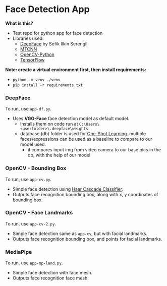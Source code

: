 # Face Detection App

**What is this?**

- Test repo for python app for face detection
- Libraries used: 
	- [DeepFace](https://github.com/serengil/deepface) by Sefik Ilkin Serengil
	- [MTCNN](https://pypi.org/project/mtcnn/)
	- [OpenCV-Python](https://pypi.org/project/opencv-python/)
	- [TensorFlow](https://pypi.org/project/tensorflow/)

**Note: create a virtual environment first, then install requirements:**
- `python -m venv ./venv`
- `pip install -r requirements.txt`

### DeepFace
To run, use `app-df.py`.
- Uses **VGG-Face** face detection model as default model.
	- installs them on code run at `C:\Users\<userfolder>\.deepface\weights`
	- database (db) folder is used for [One-Shot Learning](https://serokell.io/blog/nn-and-one-shot-learning). multiple faces/expressions can be used as a baseline to compare to our model used.
		- it compares input img from video camera to our base pics in the db, with the help of our model

### OpenCV - Bounding Box
To run, use `app-cv.py`.
- Simple face detection using [Haar Cascade Classifier](https://medium.com/analytics-vidhya/haar-cascades-explained-38210e57970d).
- Outputs face recognition bounding box, along with x, y coordinates of bounding box.


### OpenCV - Face Landmarks
To run, use `app-cv-2.py`.
- Simple face detection same as `app-cv`, but with facial landmarks.
- Outputs face recognition bounding box, and points for facial landmarks.

### MediaPipe
To run, use `app-mp-land.py`.
- Simple face detection with face mesh.
- Outputs face recognition face mesh.